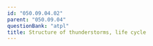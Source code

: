 ```yaml
---
id: "050.09.04.02"
parent: "050.09.04"
questionBank: "atpl"
title: Structure of thunderstorms, life cycle
---
```

